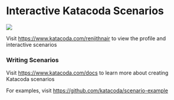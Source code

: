 # Interactive Katacoda Scenarios

[![](http://shields.katacoda.com/katacoda/renjithnair/count.svg)](https://www.katacoda.com/renjithnair "Get your profile on Katacoda.com")

Visit https://www.katacoda.com/renjithnair to view the profile and interactive scenarios

### Writing Scenarios
Visit https://www.katacoda.com/docs to learn more about creating Katacoda scenarios

For examples, visit https://github.com/katacoda/scenario-example
